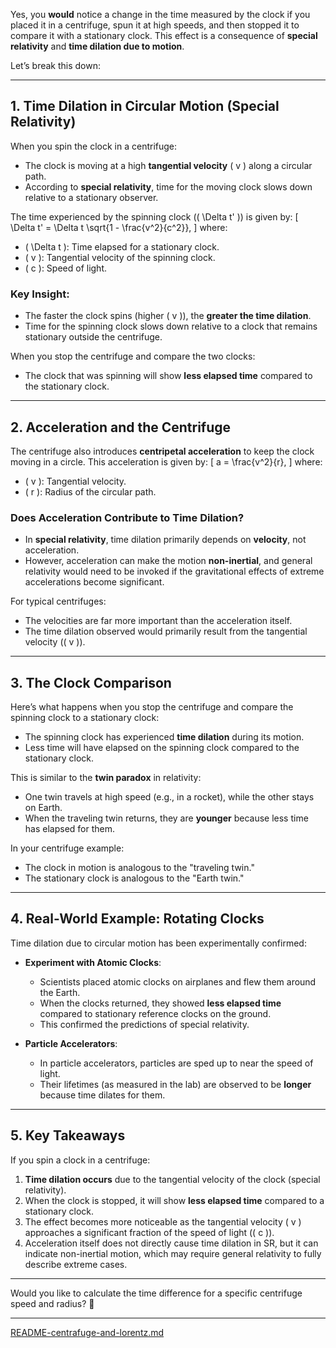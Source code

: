 Yes, you **would** notice a change in the time measured by the clock if you placed it in a centrifuge, spun it at high speeds, and then stopped it to compare it with a stationary clock. This effect is a consequence of **special relativity** and **time dilation due to motion**. 

Let’s break this down:

---

## **1. Time Dilation in Circular Motion (Special Relativity)**

When you spin the clock in a centrifuge:
- The clock is moving at a high **tangential velocity** \( v \) along a circular path.
- According to **special relativity**, time for the moving clock slows down relative to a stationary observer.

The time experienced by the spinning clock (\( \Delta t' \)) is given by:
\[
\Delta t' = \Delta t \sqrt{1 - \frac{v^2}{c^2}},
\]
where:
- \( \Delta t \): Time elapsed for a stationary clock.
- \( v \): Tangential velocity of the spinning clock.
- \( c \): Speed of light.

### Key Insight:
- The faster the clock spins (higher \( v \)), the **greater the time dilation**.
- Time for the spinning clock slows down relative to a clock that remains stationary outside the centrifuge.

When you stop the centrifuge and compare the two clocks:
- The clock that was spinning will show **less elapsed time** compared to the stationary clock.

---

## **2. Acceleration and the Centrifuge**
The centrifuge also introduces **centripetal acceleration** to keep the clock moving in a circle. This acceleration is given by:
\[
a = \frac{v^2}{r},
\]
where:
- \( v \): Tangential velocity.
- \( r \): Radius of the circular path.

### Does Acceleration Contribute to Time Dilation?
- In **special relativity**, time dilation primarily depends on **velocity**, not acceleration.
- However, acceleration can make the motion **non-inertial**, and general relativity would need to be invoked if the gravitational effects of extreme accelerations become significant.

For typical centrifuges:
- The velocities are far more important than the acceleration itself.
- The time dilation observed would primarily result from the tangential velocity (\( v \)).

---

## **3. The Clock Comparison**
Here’s what happens when you stop the centrifuge and compare the spinning clock to a stationary clock:
- The spinning clock has experienced **time dilation** during its motion.
- Less time will have elapsed on the spinning clock compared to the stationary clock.

This is similar to the **twin paradox** in relativity:
- One twin travels at high speed (e.g., in a rocket), while the other stays on Earth.
- When the traveling twin returns, they are **younger** because less time has elapsed for them.

In your centrifuge example:
- The clock in motion is analogous to the "traveling twin."
- The stationary clock is analogous to the "Earth twin."

---

## **4. Real-World Example: Rotating Clocks**
Time dilation due to circular motion has been experimentally confirmed:

- **Experiment with Atomic Clocks**:
   - Scientists placed atomic clocks on airplanes and flew them around the Earth.
   - When the clocks returned, they showed **less elapsed time** compared to stationary reference clocks on the ground.
   - This confirmed the predictions of special relativity.

- **Particle Accelerators**:
   - In particle accelerators, particles are sped up to near the speed of light.
   - Their lifetimes (as measured in the lab) are observed to be **longer** because time dilates for them.

---

## **5. Key Takeaways**
If you spin a clock in a centrifuge:
1. **Time dilation occurs** due to the tangential velocity of the clock (special relativity).
2. When the clock is stopped, it will show **less elapsed time** compared to a stationary clock.
3. The effect becomes more noticeable as the tangential velocity \( v \) approaches a significant fraction of the speed of light (\( c \)).
4. Acceleration itself does not directly cause time dilation in SR, but it can indicate non-inertial motion, which may require general relativity to fully describe extreme cases.

---

Would you like to calculate the time difference for a specific centrifuge speed and radius? 🚀


---

[README-centrafuge-and-lorentz.md](https://t2m.io/USwDsUi)

